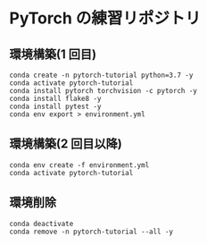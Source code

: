 # PyTorch の練習リポジトリ

## 環境構築(1 回目)

```text
conda create -n pytorch-tutorial python=3.7 -y
conda activate pytorch-tutorial
conda install pytorch torchvision -c pytorch -y
conda install flake8 -y
conda install pytest -y
conda env export > environment.yml
```

## 環境構築(2 回目以降)

```text
conda env create -f environment.yml
conda activate pytorch-tutorial
```

## 環境削除

```text
conda deactivate
conda remove -n pytorch-tutorial --all -y
```
